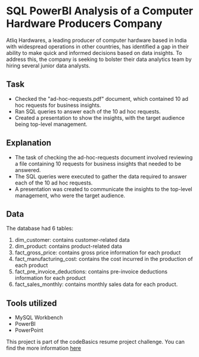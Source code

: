 # SQL PowerBI Analysis of a Computer Hardware Producers Company
Atliq Hardwares, a leading producer of computer hardware based in India with widespread operations in other countries, has identified a gap in their ability to make quick and informed decisions based on data insights. To address this, the company is seeking to bolster their data analytics team by hiring several junior data analysts.

## Task
- Checked the "ad-hoc-requests.pdf" document, which contained 10 ad hoc requests for business insights.
- Ran SQL queries to answer each of the 10 ad hoc requests.
- Created a presentation to show the insights, with the target audience being top-level management.

## Explanation
- The task of checking the ad-hoc-requests document involved reviewing a file containing 10 requests for business insights that needed to be answered.
- The SQL queries were executed to gather the data required to answer each of the 10 ad hoc requests.
- A presentation was created to communicate the insights to the top-level management, who were the target audience.

## Data
The database had 6 tables:
1. dim_customer: contains customer-related data
2. dim_product: contains product-related data
3. fact_gross_price: contains gross price information for each product
4. fact_manufacturing_cost: contains the cost incurred in the production of each product
5. fact_pre_invoice_deductions: contains pre-invoice deductions information for each product
6. fact_sales_monthly: contains monthly sales data for each product.

## Tools utilized
- MySQL Workbench
- PowerBI
- PowerPoint

This project is part of the codeBasics resume project challenge. You can find the more information [here](https://codebasics.io/event/codebasics-resume-project-challenge)
